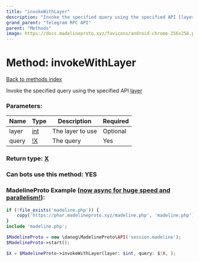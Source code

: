 ```yaml
---
title: "invokeWithLayer"
description: "Invoke the specified query using the specified API [layer](https://core.telegram.org/api/invoking#layers)"
grand_parent: "Telegram RPC API"
parent: "Methods"
image: https://docs.madelineproto.xyz/favicons/android-chrome-256x256.png
---
```

# Method: invokeWithLayer
[Back to methods index](index.html)



Invoke the specified query using the specified API [layer](https://core.telegram.org/api/invoking#layers)

### Parameters:

| Name     |    Type       | Description | Required |
|----------|---------------|-------------|----------|
|layer|[int](/API_docs/types/int.html) | The layer to use | Optional|
|query|[!X](/API_docs/types/!X.html) | The query | Yes|


### Return type: [X](/API_docs/types/X.html)

### Can bots use this method: **YES**


### MadelineProto Example ([now async for huge speed and parallelism!](https://docs.madelineproto.xyz/docs/ASYNC.html)):


```php
if (!file_exists('madeline.php')) {
    copy('https://phar.madelineproto.xyz/madeline.php', 'madeline.php');
}
include 'madeline.php';

$MadelineProto = new \danog\MadelineProto\API('session.madeline');
$MadelineProto->start();

$X = $MadelineProto->invokeWithLayer(layer: $int, query: $!X, );
```

